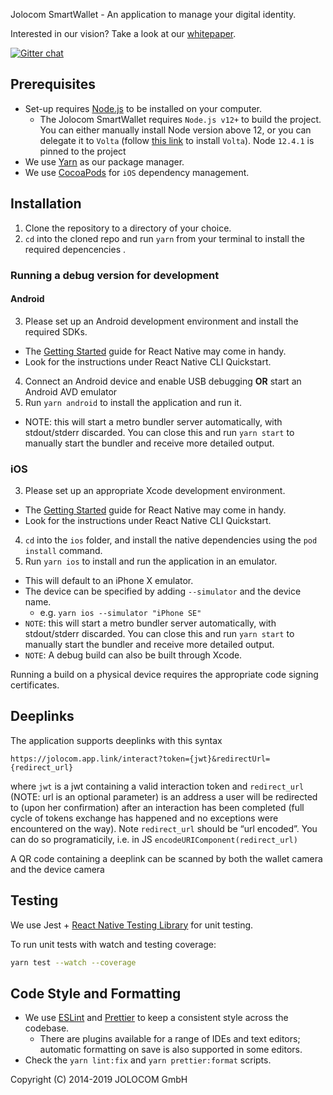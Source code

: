 Jolocom SmartWallet - An application to manage your digital identity.

Interested in our vision? Take a look at our [whitepaper](https://jolocom.io/wp-content/uploads/2019/12/Jolocom-Whitepaper-v2.1-A-Decentralized-Open-Source-Solution-for-Digital-Identity-and-Access-Management.pdf).

[![Gitter chat](https://badges.gitter.im/gitterHQ/gitter.png)](https://gitter.im/jolocom/SmartWallet)

## Prerequisites

- Set-up requires [Node.js](https://nodejs.org/en/download/) to be installed on your computer.
  - The Jolocom SmartWallet requires `Node.js v12+` to build the project. You can either manually install Node version above 12, or you can delegate it to `Volta` (follow [this link](https://docs.volta.sh/guide/getting-started) to install `Volta`). Node `12.4.1` is pinned to the project
- We use [Yarn](https://yarnpkg.com) as our package manager.
- We use [CocoaPods](https://cocoapods.org/) for `iOS` dependency management.

## Installation

1. Clone the repository to a directory of your choice.
2. `cd` into the cloned repo and run `yarn` from your terminal to install the required depencencies .

### Running a debug version for development

#### Android

3. Please set up an Android development environment and install the required SDKs.
  - The [Getting Started](https://facebook.github.io/react-native/docs/getting-started) guide for React Native may come in handy.
  - Look for the instructions under React Native CLI Quickstart.
4. Connect an Android device and enable USB debugging **OR** start an Android AVD emulator
5. Run `yarn android` to install the application and run it.
  - NOTE: this will start a metro bundler server automatically, with stdout/stderr discarded. You can close this and run `yarn start` to manually start the bundler and receive more detailed output.

### iOS

3. Please set up an appropriate Xcode development environment.
  - The [Getting Started](https://facebook.github.io/react-native/docs/getting-started) guide for React Native may come in handy.
  - Look for the instructions under React Native CLI Quickstart.
4. `cd` into the `ios` folder, and install the native dependencies using the `pod install` command.
5. Run `yarn ios` to install and run the application in an emulator.
  - This will default to an iPhone X emulator.
  - The device can be specified by adding `--simulator` and the device name.
    - e.g. `yarn ios --simulator "iPhone SE"`
  - `NOTE`: this will start a metro bundler server automatically, with stdout/stderr discarded. You can close this and run `yarn start` to manually start the bundler and receive more detailed output.
  - `NOTE`: A debug build can also be built through Xcode.

Running a build on a physical device requires the appropriate code signing certificates.

## Deeplinks
The application supports deeplinks with this syntax 

`https://jolocom.app.link/interact?token={jwt}&redirectUrl={redirect_url}`

where `jwt` is a jwt containing a valid interaction token and `redirect_url` (NOTE: url is an optional parameter) is an address a user will be redirected to (upon her confirmation) after an interaction has been completed (full cycle of tokens exchange has happened and no exceptions were encountered on the way). Note `redirect_url` should be “url encoded”. You can do so programaticily, i.e. in JS `encodeURIComponent(redirect_url)`

A QR code containing a deeplink can be scanned by both the wallet camera and the device camera

## Testing
We use Jest + [React Native Testing Library](https://testing-library.com/docs/react-native-testing-library/intro/) for unit testing.

To run unit tests with watch and testing coverage:
```bash
yarn test --watch --coverage
```
## Code Style and Formatting

- We use [ESLint](https://eslint.org/) and [Prettier](https://prettier.io/) to keep a consistent style across the codebase.
  - There are plugins available for a range of IDEs and text editors; automatic formatting on save is also supported in some editors.
- Check the `yarn lint:fix` and `yarn prettier:format` scripts.

Copyright (C) 2014-2019 JOLOCOM GmbH


